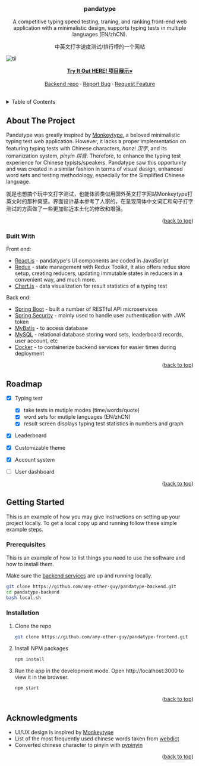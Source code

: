 <div id="top"></div>

<!-- PROJECT LOGO -->
<br />
<div align="center">
  <!-- <a href="https://github.com/github_username/repo_name">
    <img src="images/logo.png" alt="Logo" width="80" height="80">
  </a> -->

<h3 align="center">pandatype</h3>

  <p align="center">
    <p>A competitive typing speed testing, traning, and ranking front-end web application with a minimalistic design, supports typing tests in multiple languages (EN/zhCN).</p>
    <p> 中英文打字速度测试/排行榜的一个网站</p>
  </p>
</div>

![til](./demo.gif)

<p align="center">
    <a href="https://pandatype.chuankai.me/"><strong>Try It Out HERE! 项目展示»</strong></a>
    <br><br/>
    <a href="https://github.com/any-other-guy/pandatype-backend">Backend repo</a>
    ·
    <a href="https://github.com/any-other-guy/pandatype-frontend/issues">Report Bug</a>
    ·
    <a href="https://github.com/any-other-guy/pandatype-frontend/issues">Request Feature</a>
    <br><br/>
  </p>

<!-- TABLE OF CONTENTS -->
<details>
  <summary>Table of Contents</summary>
  <ol>
    <li>
      <a href="#about-the-project">About The Project</a>
      <ul>
        <li><a href="#built-with">Built With</a></li>
      </ul>
    </li>
    <li><a href="#roadmap">Roadmap</a></li>
    <li>
      <a href="#getting-started">Getting Started</a>
      <ul>
        <li><a href="#prerequisites">Prerequisites</a></li>
        <li><a href="#installation">Installation</a></li>
      </ul>
    </li>
    <li><a href="#acknowledgments">Acknowledgments</a></li>
  </ol>
</details>



<!-- ABOUT THE PROJECT -->
## About The Project

Pandatype was greatly inspired by [Monkeytype](https://monkeytype.com/), a beloved minimalistic typing test web application. However, it lacks a proper implementation on featuring typing tests with Chinese characters, *hanzi 汉字*, and its romanization system, *pinyin 拼音*. Therefore, to enhance the typing test experience for Chinese typists/speakers, Pandatype saw this opportunity and was created in a similar fashion in terms of visual design, enhanced word sets and testing methodology, especially for the Simplified Chinese language.

就是也想搞个玩中文打字测试，也能体验类似用国外英文打字网站Monkeytype打英文时的那种爽感。界面设计基本参考了人家的，在呈现简体中文词汇和句子打字测试的方面做了一些更加贴近本土化的修改和增强。

<p align="right">(<a href="#top">back to top</a>)</p>



### Built With

Front end:
* [React.js](https://reactjs.org/) - pandatype's UI components are coded in JavaScript
* [Redux](https://redux.js.org/) - state management with Redux Toolkit, it also offers redux store setup, creating reducers, updating immutable states in reducers in a convenient way, and much more.
* [Chart.js](https://www.chartjs.org/) - data visualization for result statistics of a typing test

Back end:
* [Spring Boot](https://spring.io/projects/spring-boot) -  built a number of RESTful API microservices
* [Spring Security](https://spring.io/projects/spring-security) - mainly used to handle user authentication with JWK token
* [MyBatis](https://mybatis.org/mybatis-3/) - to access database
* [MySQL](https://hub.docker.com/_/mysql) - relational database storing word sets, leaderboard records, user account, etc
* [Docker](https://www.docker.com/) - to containerize backend services for easier times during deployment

<p align="right">(<a href="#top">back to top</a>)</p>



<!-- ROADMAP -->
## Roadmap

- [x] Typing test
    - [x] take tests in mutiple modes (time/words/quote)
    - [x] word sets for mutiple languages (EN/zhCN)
    - [x] result screen displays typing test statistics in numbers and graph
- [x] Leaderboard
- [x] Customizable theme
- [x] Account system
- [ ] User dashboard


<p align="right">(<a href="#top">back to top</a>)</p>

<!-- GETTING STARTED -->
## Getting Started

This is an example of how you may give instructions on setting up your project locally.
To get a local copy up and running follow these simple example steps.

### Prerequisites

This is an example of how to list things you need to use the software and how to install them.

Make sure the [backend services](https://github.com/any-other-guy/pandatype-backend) are up and running locally.
   ```sh
   git clone https://github.com/any-other-guy/pandatype-backend.git
   cd pandatype-backend
   bash local.sh
   ```


### Installation

1. Clone the repo
   ```sh
   git clone https://github.com/any-other-guy/pandatype-frontend.git
   ```
2. Install NPM packages
   ```sh
   npm install
   ```
3. Run the app in the development mode. Open http://localhost:3000 to view it in the browser.
   ```sh
   npm start
   ```

<p align="right">(<a href="#top">back to top</a>)</p>


<!-- ACKNOWLEDGMENTS -->
## Acknowledgments

* []() UI/UX design is inspired by [Monkeytype](https://monkeytype.com/)
* []() List of the most frequently used chinese words taken from [webdict](https://github.com/ling0322/webdict)
* []() Converted chinese character to pinyin with [pypinyin](https://github.com/mozillazg/python-pinyin)

<p align="right">(<a href="#top">back to top</a>)</p>

